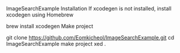 ImageSearchExample
Installation
If xcodegen is not installed, install xcodegen using Homebrew

brew install xcodegen
Make project

git clone https://github.com/Eomkicheol/ImageSearchExample.git
cd ImageSearchExample
make project
xed .